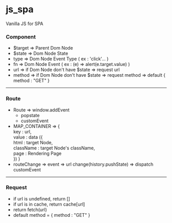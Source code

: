 # js_spa

Vanilla JS for SPA

### Component

- $target => Parent Dom Node
- $state => Dom Node State
- type => Dom Node Event Type ( ex : 'click'... )
- fn => Dom Node Event ( ex : (e) => alert(e.target.value) )
- url => if Dom Node don't have $state => request url
- method => if Dom Node don't have $state => request method => default { method : "GET" }

---

### Route

- Route => window.addEvent
  - popstate
  - customEvent
- MAP_CONTAINER => {</br>
  key : url,</br>
  value : data ({</br>
  html : target Node, </br>
  className : target Node's className,</br>
  page : Rendering Page</br>
  })
  }
- routeChange => event => url change(history.pushState) => dispatch customEvent

---

### Request

- if url is undefined, return []
- if url is in cache, return cache[url]
- return fetch(url)
- default method = { method : "GET" }
